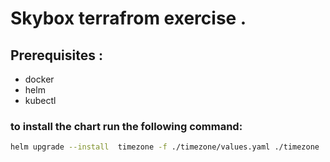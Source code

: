
# Skybox terrafrom exercise .
## Prerequisites :
* docker
* helm
* kubectl

### to install the chart run the following command:

```bash
helm upgrade --install  timezone -f ./timezone/values.yaml ./timezone
```

